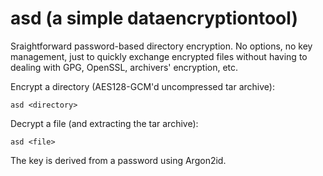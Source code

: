 # asd (a simple dataencryptiontool) 

Sraightforward password-based directory encryption. No options, no key
management, just to quickly exchange encrypted files without
having to dealing with GPG, OpenSSL, archivers' encryption, etc. 

Encrypt a directory (AES128-GCM'd uncompressed tar archive):
```
asd <directory>
``` 

Decrypt a file (and extracting the tar archive):
```
asd <file>
```

The key is derived from a password using Argon2id.
